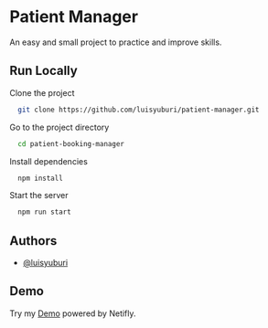 
# Patient Manager

An easy and small project to practice and improve skills.






## Run Locally

Clone the project

```bash
  git clone https://github.com/luisyuburi/patient-manager.git
```

Go to the project directory

```bash
  cd patient-booking-manager
```

Install dependencies

```bash
  npm install
```

Start the server

```bash
  npm run start
```


## Authors

- [@luisyuburi](https://www.github.com/luisyuburi)


## Demo

Try my [Demo](https://glowing-babka-0a9c1e.netlify.app/) powered by Netifly.
